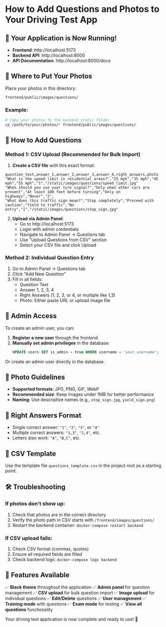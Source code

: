 # How to Add Questions and Photos to Your Driving Test App

## 🚀 Your Application is Now Running!

- **Frontend**: http://localhost:5173
- **Backend API**: http://localhost:8000
- **API Documentation**: http://localhost:8000/docs

## 📂 Where to Put Your Photos

Place your photos in this directory:
```
frontend/public/images/questions/
```

### Example:
```bash
# Copy your photos to the backend static folder
cp /path/to/your/photos/* frontend/public/images/questions/
```

## 📝 How to Add Questions

### Method 1: CSV Upload (Recommended for Bulk Import)

1. **Create a CSV file** with this exact format:
```csv
question_text,answer_1,answer_2,answer_3,answer_4,right_answers,photo
"What is the speed limit in residential areas?","25 mph","35 mph","45 mph","55 mph","1","/static/images/questions/speed_limit.jpg"
"When should you use your turn signal?","Only when other cars are present","At least 100 feet before turning","Only on highways","Never","2",
"What does this traffic sign mean?","Stop completely","Proceed with caution","Yield to traffic","No entry","1","/static/images/questions/stop_sign.jpg"
```

2. **Upload via Admin Panel**:
   - Go to http://localhost:5173
   - Login with admin credentials
   - Navigate to Admin Panel → Questions tab
   - Use "Upload Questions from CSV" section
   - Select your CSV file and click Upload

### Method 2: Individual Question Entry

1. Go to Admin Panel → Questions tab
2. Click "Add New Question"
3. Fill in all fields:
   - Question Text
   - Answer 1, 2, 3, 4
   - Right Answers (1, 2, 3, or 4, or multiple like 1,3)
   - Photo: Either paste URL or upload image file

## 🔐 Admin Access

To create an admin user, you can:

1. **Register a new user** through the frontend
2. **Manually set admin privileges** in the database:
   ```sql
   UPDATE users SET is_admin = true WHERE username = 'your_username';
   ```

Or create an admin user directly in the database.

## 📸 Photo Guidelines

- **Supported formats**: JPG, PNG, GIF, WebP
- **Recommended size**: Keep images under 1MB for better performance
- **Naming**: Use descriptive names (e.g., `stop_sign.jpg`, `yield_sign.png`)

## 🎯 Right Answers Format

- Single correct answer: `"1"`, `"2"`, `"3"`, or `"4"`
- Multiple correct answers: `"1,3"`, `"2,4"`, etc.
- Letters also work: `"A"`, `"B,C"`, etc.

## 🔄 CSV Template

Use the template file `questions_template.csv` in the project root as a starting point.

## 🛠️ Troubleshooting

### If photos don't show up:
1. Check that photos are in the correct directory
2. Verify the photo path in CSV starts with `/frontend/images/questions/`
3. Restart the backend container: `docker-compose restart backend`

### If CSV upload fails:
1. Check CSV format (commas, quotes)
2. Ensure all required fields are filled
3. Check backend logs: `docker-compose logs backend`

## 🎨 Features Available

✅ **Black theme** throughout the application
✅ **Admin panel** for question management
✅ **CSV upload** for bulk question import
✅ **Image upload** for individual questions
✅ **Edit/Delete** questions
✅ **User management**
✅ **Training mode** with questions
✅ **Exam mode** for testing
✅ **View all questions** functionality

Your driving test application is now complete and ready to use! 🚗

